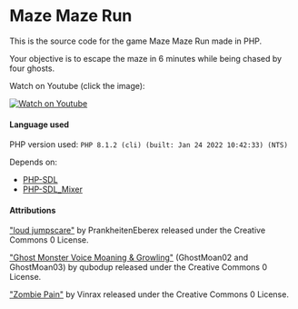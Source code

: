 # Maze Maze Run

This is the source code for the game Maze Maze Run made in PHP.

Your objective is to escape the maze in 6 minutes while being chased by four ghosts.

Watch on Youtube (click the image):

[![Watch on Youtube](https://img.youtube.com/vi/0u9Kkk25zII/0.jpg)](https://www.youtube.com/watch?v=0u9Kkk25zII)


#### Language used

PHP version used: `PHP 8.1.2 (cli) (built: Jan 24 2022 10:42:33) (NTS)`

Depends on:
* [PHP-SDL](https://github.com/Ponup/php-sdl)
* [PHP-SDL_Mixer](https://github.com/kea/php-sdl-mixer)


#### Attributions
["loud jumpscare"](https://freesound.org/people/PrankheitenEberex/sounds/610753/) by PrankheitenEberex released under the Creative Commons 0 License.

["Ghost Monster Voice Moaning & Growling"](https://opengameart.org/content/ghost-monster-voice-moaning-growling) (GhostMoan02 and GhostMoan03) by qubodup released under the Creative Commons 0 License.

["Zombie Pain"](https://opengameart.org/content/zombie-pain) by Vinrax released under the Creative Commons 0 License.

